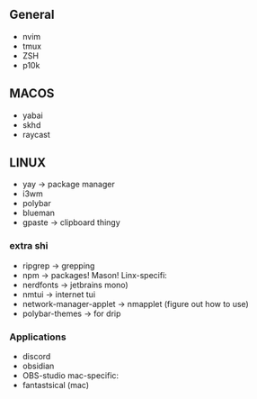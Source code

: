 ## General
- nvim
- tmux
- ZSH
- p10k

## MACOS
- yabai
- skhd
- raycast

## LINUX
- yay -> package manager
- i3wm
- polybar
- blueman
- gpaste -> clipboard thingy

### extra shi 
- ripgrep                -> grepping
- npm                    -> packages! Mason!
Linx-specifi:
- nerdfonts              -> jetbrains mono)
- nmtui                  -> internet tui
- network-manager-applet -> nmapplet (figure out how to use)
- polybar-themes         -> for drip

### Applications
- discord
- obsidian
- OBS-studio
mac-specific:
- fantastsical (mac)

